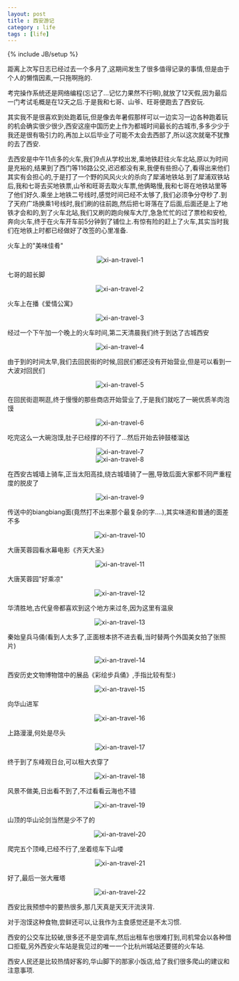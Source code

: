 ```yaml
---
layout: post
title : 西安游记
category : life
tags : [life]
---
```

{% include JB/setup %}

距离上次写日志已经过去一个多月了,这期间发生了很多值得记录的事情,但是由于个人的懒惰因素,一只拖啊拖的.

考完操作系统还是网络编程(忘记了...记忆力果然不行啊),就放了12天假,因为最后一门考试毛概是在12天之后.于是我和七哥、山爷、旺哥便跑去了西安玩.

其实我不是很喜欢到处跑着玩,但是像去年暑假那样可以一边实习一边各种跑着玩的机会确实很少很少,西安这座中国历史上作为都城时间最长的古城市,多多少少于我还是很有吸引力的,再加上以后毕业了可能不太会去西部了,所以这次就毫不犹豫的去了西安.

去西安是中午11点多的火车,我们9点从学校出发,乘地铁赶往火车北站,原以为时间是充裕的,结果到了西门等116路公交,迟迟都没有来,我便有些担心了,看得出来他们其实有会担心的,于是打了一个野的风风火火的杀向了犀浦地铁站.到了犀浦双铁站后,我和七哥去买地铁票,山爷和旺哥去取火车票,他俩略慢,我和七哥在地铁站里等了他们好久.乘坐上地铁二号线时,感觉时间已经不太够了,我们必须争分夺秒了.到了天府广场换乘1号线时,我们刷的往前跑,然后把七哥落在了后面,后面还是上了地铁才会和的,到了火车北站,我们又刷的跑向候车大厅,急急忙忙的过了票检和安检,奔向火车,终于在火车开车前5分钟到了铺位上.有惊有险的赶上了火车,其实当时我们在地铁上时都已经做好了改签的心里准备.

火车上的"美味佳肴"

<center><img alt="xi-an-travel-1" src="{{ ASSET_PATH }}hooligan/img/post/xi-an-travel-1.jpg"/></center>

七哥的超长脚

<center><img alt="xi-an-travel-2" src="{{ ASSET_PATH }}hooligan/img/post/xi-an-travel-2.jpg"/></center>

火车上在播《爱情公寓》

<center><img alt="xi-an-travel-3" src="{{ ASSET_PATH }}hooligan/img/post/xi-an-travel-3.jpg"/></center>

经过一个下午加一个晚上的火车时间,第二天清晨我们终于到达了古城西安

<center><img alt="xi-an-travel-4" src="{{ ASSET_PATH }}hooligan/img/post/xi-an-travel-4.jpg"/></center>

由于到的时间太早,我们去回民街的时候,回民们都还没有开始营业,但是可以看到一大波对回民们

<center><img alt="xi-an-travel-5" src="{{ ASSET_PATH }}hooligan/img/post/xi-an-travel-5.jpg"/></center>

在回民街逛啊逛,终于慢慢的那些商店开始营业了,于是我们就吃了一碗优质羊肉泡馍

<center><img alt="xi-an-travel-6" src="{{ ASSET_PATH }}hooligan/img/post/xi-an-travel-6.jpg"/></center>

吃完这么一大碗泡馍,肚子已经撑的不行了...然后开始去钟鼓楼溜达

<center><img alt="xi-an-travel-7" src="{{ ASSET_PATH }}hooligan/img/post/xi-an-travel-7.jpg"/></center>

<center><img alt="xi-an-travel-8" src="{{ ASSET_PATH }}hooligan/img/post/xi-an-travel-8.jpg"/></center>

在西安古城墙上骑车,正当太阳高挂,绕古城墙骑了一圈,导致后面大家都不同严重程度的脱皮了

<center><img alt="xi-an-travel-9" src="{{ ASSET_PATH }}hooligan/img/post/xi-an-travel-9.jpg"/></center>

传送中的biangbiang面(竟然打不出来那个最复杂的字....),其实味道和普通的面差不多

<center><img alt="xi-an-travel-10" src="{{ ASSET_PATH }}hooligan/img/post/xi-an-travel-10.jpg"/></center>

大唐芙蓉园看水幕电影《齐天大圣》

<center><img alt="xi-an-travel-11" src="{{ ASSET_PATH }}hooligan/img/post/xi-an-travel-11.jpg"/></center>

大唐芙蓉园"好乘凉"

<center><img alt="xi-an-travel-12" src="{{ ASSET_PATH }}hooligan/img/post/xi-an-travel-12.jpg"/></center>

华清胜地,古代皇帝都喜欢到这个地方来过冬,因为这里有温泉

<center><img alt="xi-an-travel-13" src="{{ ASSET_PATH }}hooligan/img/post/xi-an-travel-13.jpg"/></center>

秦始皇兵马俑(看到人太多了,正面根本挤不进去看,当时替两个外国美女拍了张照片)

<center><img alt="xi-an-travel-14" src="{{ ASSET_PATH }}hooligan/img/post/xi-an-travel-14.jpg"/></center>

西安历史文物博物馆中的展品《彩绘步兵俑》,手指比较有型:)

<center><img alt="xi-an-travel-15" src="{{ ASSET_PATH }}hooligan/img/post/xi-an-travel-15.jpg"/></center>

向华山进军

<center><img alt="xi-an-travel-16" src="{{ ASSET_PATH }}hooligan/img/post/xi-an-travel-16.jpg"/></center>

上路漫漫,何处是尽头

<center><img alt="xi-an-travel-17" src="{{ ASSET_PATH }}hooligan/img/post/xi-an-travel-17.jpg"/></center>

终于到了东峰观日台,可以租大衣穿了

<center><img alt="xi-an-travel-18" src="{{ ASSET_PATH }}hooligan/img/post/xi-an-travel-18.jpg"/></center>

风景不做美,日出看不到了,不过看看云海也不错

<center><img alt="xi-an-travel-19" src="{{ ASSET_PATH }}hooligan/img/post/xi-an-travel-19.jpg"/></center>

山顶的华山论剑当然是少不了的

<center><img alt="xi-an-travel-20" src="{{ ASSET_PATH }}hooligan/img/post/xi-an-travel-20.jpg"/></center>

爬完五个顶峰,已经不行了,坐着缆车下山喽

<center><img alt="xi-an-travel-21" src="{{ ASSET_PATH }}hooligan/img/post/xi-an-travel-21.jpg"/></center>

好了,最后一张大雁塔

<center><img alt="xi-an-travel-22" src="{{ ASSET_PATH }}hooligan/img/post/xi-an-travel-22.jpg"/></center>

西安比我预想中的要热很多,那几天真是天天汗流浃背.

对于泡馍这种食物,尝鲜还可以,让我作为主食感觉还是不太习惯.

西安的公交车比较破,很多还不是空调车,然后出租车也很难打到,司机常会以各种借口拒载,另外西安火车站是我见过的唯一一个比杭州城站还要搓的火车站.

西安人民还是比较热情好客的,华山脚下的那家小饭店,给了我们很多爬山的建议和注意事项.
